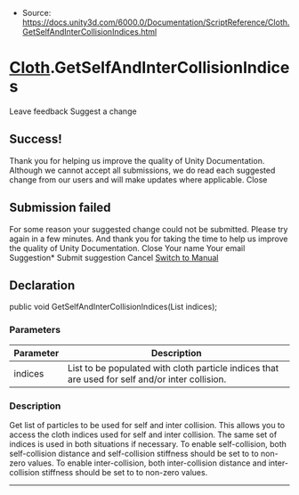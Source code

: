 * Source: https://docs.unity3d.com/6000.0/Documentation/ScriptReference/Cloth.GetSelfAndInterCollisionIndices.html

#  [Cloth](https://docs.unity3d.com/6000.0/Documentation/ScriptReference/Cloth.html).GetSelfAndInterCollisionIndices
Leave feedback
Suggest a change
## Success!
Thank you for helping us improve the quality of Unity Documentation. Although we cannot accept all submissions, we do read each suggested change from our users and will make updates where applicable.
Close
## Submission failed
For some reason your suggested change could not be submitted. Please <a>try again</a> in a few minutes. And thank you for taking the time to help us improve the quality of Unity Documentation.
Close
Your name Your email Suggestion* Submit suggestion
Cancel
[Switch to Manual](https://docs.unity3d.com/6000.0/Documentation/Manual/class-Cloth.html "Go to Cloth Component in the Manual")
## Declaration
public void GetSelfAndInterCollisionIndices(List<uint> indices); 
### Parameters
Parameter | Description  
---|---  
indices | List to be populated with cloth particle indices that are used for self and/or inter collision.  
### Description
Get list of particles to be used for self and inter collision.
This allows you to access the cloth indices used for self and inter collision. The same set of indices is used in both situations if necessary. To enable self-collision, both self-collision distance and self-collision stiffness should be set to to non-zero values. To enable inter-collision, both inter-collision distance and inter-collision stiffness should be set to to non-zero values.
* * *
